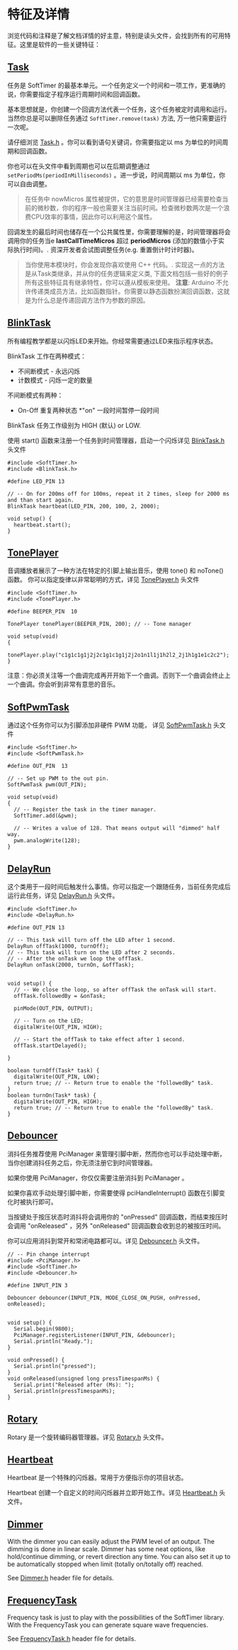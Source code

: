 # 特征及详情 #

浏览代码和注释是了解文档详情的好主意，特别是读头文件，会找到所有的可用特征。这里是软件的一些关键特征：


## [Task](https://github.com/prampec/arduino-softtimer/blob/master/src/Task.h) ##


任务是 SoftTimer 的最基本单元。一个任务定义一个时间和一项工作，更准确的说，你需要指定子程序运行周期时间和回调函数。

基本思想就是，你创建一个回调方法代表一个任务，这个任务被定时调用和运行。当然你总是可以删除任务通过 `SoftTimer.remove(task)` 方法, 万一他只需要运行一次呢。

请仔细浏览 [Task.h](https://github.com/prampec/arduino-softtimer/blob/master/src/Task.h) 。你可以看到语句关键词，你需要指定以 ms 为单位的时间周期和回调函数。

你也可以在头文件中看到周期也可以在后期调整通过 `setPeriodMs(periodInMilliseconds)` 。进一步说，时间周期以 ms 为单位，你可以自由调整。

> 在任务中 nowMicros 属性被提供，它的意思是时间管理器已经需要检查当前的微秒数，你的程序一般也需要关注当前时间。检查微秒数两次是一个浪费CPU效率的事情，因此你可以利用这个属性。

回调发生的最后时间也储存在一个公共属性里，你需要理解的是，时间管理器将会调用你的任务当e **lastCallTimeMicros** 超过 **periodMicros** (添加的数值小于实际执行时间)。. 资深开发者会试图调整任务(e.g. 重置倒计时计时器)。

 > 当你使用本模块时，你会发现你喜欢使用 C++ 代码。. 实现这一点的方法是从Task类继承，并从你的任务逻辑来定义类, 下面文档包括一些好的例子所有这些特征具有继承特性，你可以遵从模板来使用。
**注意**: Arduino 不允许传递类成员方法，比如函数指针。你需要以静态函数扮演回调函数，这就是为什么总是传递回调方法作为参数的原因。


## [BlinkTask](https://github.com/prampec/arduino-softtimer/blob/master/src/BlinkTask.h) ##


所有编程教学都是以闪烁LED来开始。你经常需要通过LED来指示程序状态。

BlinkTask 工作在两种模式：
  * 不间断模式 - 永远闪烁
  * 计数模式 - 闪烁一定的数量

不间断模式有两种：
  * On-Off 重复两种状态
  *"on" 一段时间暂停一段时间

BlinkTask 任务工作级别为 HIGH (默认) or LOW.

使用 start() 函数来注册一个任务到时间管理器，启动一个闪烁详见 [BlinkTask.h](https://github.com/prampec/arduino-softtimer/blob/master/src/BlinkTask.h) 头文件

```
#include <SoftTimer.h>
#include <BlinkTask.h>

#define LED_PIN 13

// -- On for 200ms off for 100ms, repeat it 2 times, sleep for 2000 ms and than start again.
BlinkTask heartbeat(LED_PIN, 200, 100, 2, 2000);

void setup() {
  heartbeat.start();
}
```



## [TonePlayer](https://github.com/prampec/arduino-softtimer/blob/master/src/TonePlayer.h) ##


音调播放者展示了一种方法在特定的引脚上输出音乐，使用 tone() 和 noTone() 函数。 你可以指定旋律以非常聪明的方式，详见 [TonePlayer.h](https://github.com/prampec/arduino-softtimer/blob/master/src/TonePlayer.h) 头文件

```
#include <SoftTimer.h>
#include <TonePlayer.h>

#define BEEPER_PIN  10

TonePlayer tonePlayer(BEEPER_PIN, 200); // -- Tone manager

void setup(void)
{
  tonePlayer.play("c1g1c1g1j2j2c1g1c1g1j2j2o1n1l1j1h2l2_2j1h1g1e1c2c2");
}
```

注意：你必须关注等一个曲调完成再开开始下一个曲调。否则下一个曲调会终止上一个曲调。你会听到非常有意思的音乐。



## [SoftPwmTask](https://github.com/prampec/arduino-softtimer/blob/master/src/SoftPwmTask.h) ##

通过这个任务你可以为引脚添加非硬件 PWM 功能， 详见 [SoftPwmTask.h](https://github.com/prampec/arduino-softtimer/blob/master/src/SoftPwmTask.h) 头文件

```
#include <SoftTimer.h>
#include <SoftPwmTask.h>

#define OUT_PIN  13

// -- Set up PWM to the out pin.
SoftPwmTask pwm(OUT_PIN);

void setup(void)
{
  // -- Register the task in the timer manager.
  SoftTimer.add(&pwm);
  
  // -- Writes a value of 128. That means output will "dimmed" half way. 
  pwm.analogWrite(128);
}
```


## [DelayRun](https://github.com/prampec/arduino-softtimer/blob/master/src/DelayRun.h) ##

这个类用于一段时间后触发什么事情。你可以指定一个跟随任务，当前任务完成后运行此任务，详见 [DelayRun.h](https://github.com/prampec/arduino-softtimer/blob/master/src/DelayRun.h) 头文件。

```
#include <SoftTimer.h>
#include <DelayRun.h>

#define OUT_PIN 13

// -- This task will turn off the LED after 1 second.
DelayRun offTask(1000, turnOff);
// -- This task will turn on the LED after 2 seconds.
// -- After the onTask we loop the offTask.
DelayRun onTask(2000, turnOn, &offTask);


void setup() {
  // -- We close the loop, so after offTask the onTask will start.
  offTask.followedBy = &onTask;

  pinMode(OUT_PIN, OUTPUT);
  
  // -- Turn on the LED;
  digitalWrite(OUT_PIN, HIGH);
  
  // -- Start the offTask to take effect after 1 second.
  offTask.startDelayed();
  
}

boolean turnOff(Task* task) {
  digitalWrite(OUT_PIN, LOW);
  return true; // -- Return true to enable the "followedBy" task.
}
boolean turnOn(Task* task) {
  digitalWrite(OUT_PIN, HIGH);
  return true; // -- Return true to enable the "followedBy" task.
}

```



## [Debouncer](https://github.com/prampec/arduino-softtimer/blob/master/src/Debouncer.h) ##


消抖任务推荐使用 PciManager 来管理引脚中断，然而你也可以手动处理中断，
当你创建消抖任务之后，你无须注册它到时间管理器。

如果你使用 PciManager，你仅仅需要注册消抖到 PciManager 。

如果你喜欢手动处理引脚中断，你需要使得 pciHandleInterrupt() 函数在引脚变化时被执行即可。

当按键处于按压状态时消抖将会调用你的 "onPressed" 回调函数，而结束按压时会调用 "onReleased" ，另外 "onReleased" 回调函数会收到总的被按压时间。

你可以应用消抖到常开和常闭电路都可以。详见 [Debouncer.h](https://github.com/prampec/arduino-softtimer/blob/master/src/Debouncer.h) 头文件。

```
// -- Pin change interrupt
#include <PciManager.h>
#include <SoftTimer.h>
#include <Debouncer.h>

#define INPUT_PIN 3

Debouncer debouncer(INPUT_PIN, MODE_CLOSE_ON_PUSH, onPressed, onReleased);


void setup() {
  Serial.begin(9800);
  PciManager.registerListener(INPUT_PIN, &debouncer);
  Serial.println("Ready.");
}

void onPressed() {
  Serial.println("pressed");
}
void onReleased(unsigned long pressTimespanMs) {
  Serial.print("Released after (Ms): ");
  Serial.println(pressTimespanMs);
}
```



## [Rotary](https://github.com/prampec/arduino-softtimer/blob/master/src/Rotary.h) ##


Rotary 是一个旋转编码器管理器。详见 [Rotary.h](https://github.com/prampec/arduino-softtimer/blob/master/src/Rotary.h) 头文件。




## [Heartbeat](https://github.com/prampec/arduino-softtimer/blob/master/src/Heartbeat.h) ##


Heartbeat 是一个特殊的闪烁器。常用于方便指示你的项目状态。

Heartbeat 创建一个自定义的时间闪烁器并立即开始工作。详见 [Heartbeat.h](https://github.com/prampec/arduino-softtimer/blob/master/src/Heartbeat.h) 头文件。




## [Dimmer](https://github.com/prampec/arduino-softtimer/blob/master/src/Dimmer.h) ##


With the dimmer you can easily adjust the PWM level of an output. The dimming is done in linear scale. Dimmer has some neat options, like hold/continue dimming, or revert direction any time. You can also set it up to be automatically stopped when limit (totally on/totally off) reached.

See [Dimmer.h](https://github.com/prampec/arduino-softtimer/blob/master/src/Dimmer.h) header file for details.



## [FrequencyTask](https://github.com/prampec/arduino-softtimer/blob/master/src/FrequencyTask.h) ##


Frequency task is just to play with the possibilities of the SoftTimer library. With the FrequencyTask you can generate square wave frequencies.

See [FrequencyTask.h](https://github.com/prampec/arduino-softtimer/blob/master/src/FrequencyTask.h) header file for details.
